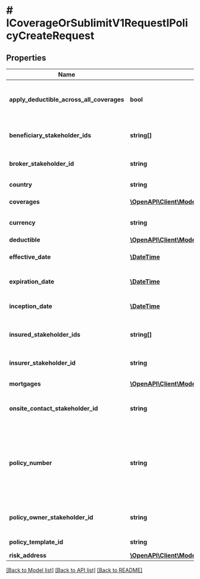 # # ICoverageOrSublimitV1RequestIPolicyCreateRequest

## Properties

Name | Type | Description | Notes
------------ | ------------- | ------------- | -------------
**apply_deductible_across_all_coverages** | **bool** | Does deductible apply across all coverages |
**beneficiary_stakeholder_ids** | **string[]** | List of beneficiary stakeholder ids | [optional]
**broker_stakeholder_id** | **string** | The broker stakeholder id | [optional]
**country** | **string** | The policy country | [optional]
**coverages** | [**\OpenAPI\Client\Model\ICoverageOrSublimitV1Request[]**](ICoverageOrSublimitV1Request.md) | List of coverages | [optional] [readonly]
**currency** | **string** | The currency of the policy | [optional]
**deductible** | [**\OpenAPI\Client\Model\DeductibleV1Request**](DeductibleV1Request.md) |  | [optional]
**effective_date** | [**\DateTime**](\DateTime.md) | The effective date | [optional]
**expiration_date** | [**\DateTime**](\DateTime.md) | The expiration date | [optional]
**inception_date** | [**\DateTime**](\DateTime.md) | The inception date | [optional]
**insured_stakeholder_ids** | **string[]** | List of insured stakeholder ids | [optional]
**insurer_stakeholder_id** | **string** | The insurer stakeholder id | [optional]
**mortgages** | [**\OpenAPI\Client\Model\MortgageV1Request[]**](MortgageV1Request.md) | List of mortgages | [optional]
**onsite_contact_stakeholder_id** | **string** | The onsite contact stakeholder id | [optional]
**policy_number** | **string** | The policy number.   Must match the policy number pattern set up in the policy template rules. | [optional]
**policy_owner_stakeholder_id** | **string** | The policy owner stakeholder id | [optional]
**policy_template_id** | **string** | The policy template id | [optional]
**risk_address** | [**\OpenAPI\Client\Model\AddressV1Request**](AddressV1Request.md) |  | [optional]

[[Back to Model list]](../../README.md#models) [[Back to API list]](../../README.md#endpoints) [[Back to README]](../../README.md)
